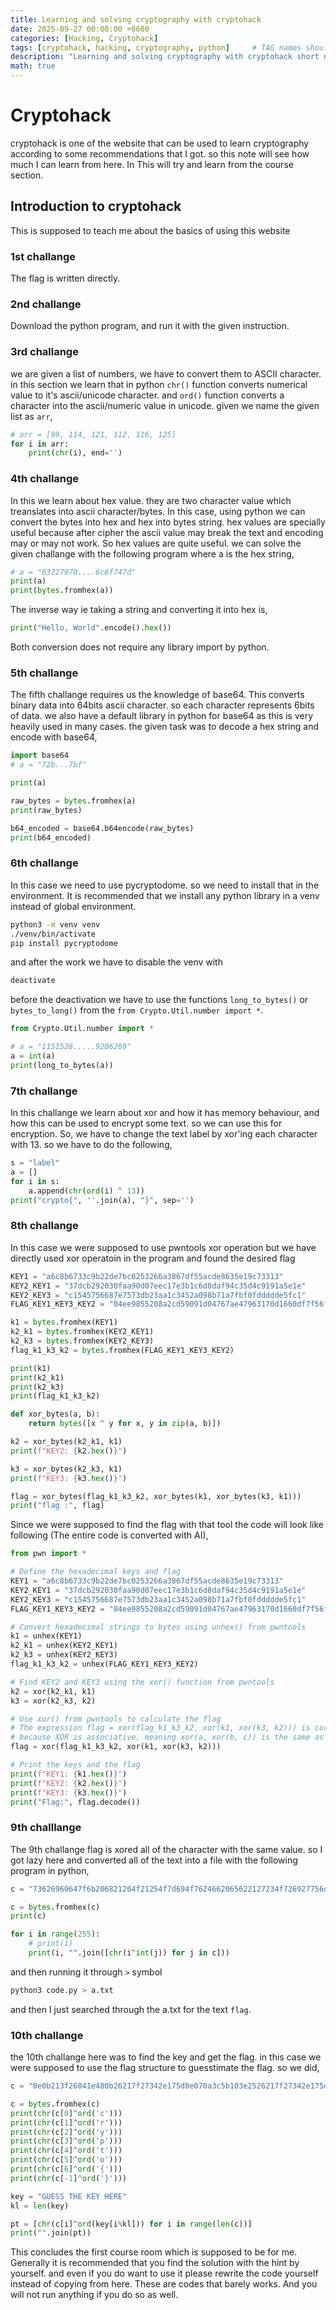 ```yaml
---
title: Learning and solving cryptography with cryptohack
date: 2025-09-27 00:00:00 +0600
categories: [Hacking, Cryptohack]
tags: [cryptohack, hacking, cryptography, python]     # TAG names should always be lowercase
description: "Learning and solving cryptography with cryptohack short note with program and fast explaination"
math: true
---
```

# Cryptohack
cryptohack is one of the website that can be used to learn cryptography according to some recommendations that I got. so this note will see how much I can learn from here. In This will try and learn from the course section.

## Introduction to cryptohack
This is supposed to teach me about the basics of using this website
### 1st challange
The flag is written directly.
### 2nd challange
Download the python program, and run it with the given instruction. 
### 3rd challange
we are given a list of numbers, we have to convert them to ASCII character. in this section we learn that in python `chr()` function converts numerical value to it's ascii/unicode character. and `ord()` function converts a character into the ascii/numeric value in unicode. given we name the given list as `arr`,
```py
# arr = [99, 114, 121, 112, 116, 125]
for i in arr:
    print(chr(i), end='')
```
### 4th challange
In this we learn about hex value. they are two character value which treanslates into ascii character/bytes. In this case, using python we can convert the bytes into hex and hex into bytes string. hex values are specially useful because after cipher the ascii value may break the text and encoding may or may not work. So hex values are quite useful. we can solve the given challange with the following program where a is the hex string,
```py
# a = "63727970....6c6f747d"
print(a)
print(bytes.fromhex(a))
```
The inverse way ie taking a string and converting it into hex is,
```py
print("Hello, World".encode().hex())
```
Both conversion does not require any library import by python.
### 5th challange
The fifth challange requires us the knowledge of base64. This converts binary data into 64bits ascii character. so each character represents 6bits of data. we also have a default library in python for base64 as this is very heavily used in many cases. the given task was to decode a hex string and encode with base64,
```py
import base64
# a = "72b...7bf"

print(a)

raw_bytes = bytes.fromhex(a)
print(raw_bytes)

b64_encoded = base64.b64encode(raw_bytes)
print(b64_encoded)
```
### 6th challange
In this case we need to use pycryptodome. so we need to install that in the environment. It is recommended that we install any python library in a venv instead of global environment.
```bash
python3 -m venv venv
./venv/bin/activate
pip install pycryptodome
```
and after the work we have to disable the venv with 
```bash
deactivate
```
before the deactivation we have to use the functions `long_to_bytes()` or `bytes_to_long()` from the `from Crypto.Util.number import *`.
```py
from Crypto.Util.number import *

# a = "1151528.....9206269"
a = int(a)
print(long_to_bytes(a))
```

### 7th challange
In this challange we learn about xor and how it has memory behaviour, and how this can be used to encrypt some text. so we can use this for encryption. So, we have to change the text label by xor'ing each character with 13. so we have to do the following, 
```py
s = "label"
a = []
for i in s:
    a.append(chr(ord(i) ^ 13))
print("crypto{", ''.join(a), "}", sep='')
```

### 8th challange
In this case we were supposed to use pwntools xor operation but we have directly used xor operatoin in the program and found the desired flag
```py
KEY1 = "a6c8b6733c9b22de7bc0253266a3867df55acde8635e19c73313"
KEY2_KEY1 = "37dcb292030faa90d07eec17e3b1c6d8daf94c35d4c9191a5e1e"
KEY2_KEY3 = "c1545756687e7573db23aa1c3452a098b71a7fbf0fddddde5fc1"
FLAG_KEY1_KEY3_KEY2 = "04ee9855208a2cd59091d04767ae47963170d1660df7f56f5faf"

k1 = bytes.fromhex(KEY1)
k2_k1 = bytes.fromhex(KEY2_KEY1)
k2_k3 = bytes.fromhex(KEY2_KEY3)
flag_k1_k3_k2 = bytes.fromhex(FLAG_KEY1_KEY3_KEY2)

print(k1)
print(k2_k1)
print(k2_k3)
print(flag_k1_k3_k2)

def xor_bytes(a, b):
    return bytes([x ^ y for x, y in zip(a, b)])

k2 = xor_bytes(k2_k1, k1)
print(f"KEY2: {k2.hex()}")

k3 = xor_bytes(k2_k3, k1)
print(f"KEY3: {k3.hex()}")

flag = xor_bytes(flag_k1_k3_k2, xor_bytes(k1, xor_bytes(k3, k1)))
print("flag :", flag)
```
Since we were supposed to find the flag with that tool the code will look like following (The entire code is converted with AI),
```py
from pwn import *

# Define the hexadecimal keys and flag
KEY1 = "a6c8b6733c9b22de7bc0253266a3867df55acde8635e19c73313"
KEY2_KEY1 = "37dcb292030faa90d07eec17e3b1c6d8daf94c35d4c9191a5e1e"
KEY2_KEY3 = "c1545756687e7573db23aa1c3452a098b71a7fbf0fddddde5fc1"
FLAG_KEY1_KEY3_KEY2 = "04ee9855208a2cd59091d04767ae47963170d1660df7f56f5faf"

# Convert hexadecimal strings to bytes using unhex() from pwntools
k1 = unhex(KEY1)
k2_k1 = unhex(KEY2_KEY1)
k2_k3 = unhex(KEY2_KEY3)
flag_k1_k3_k2 = unhex(FLAG_KEY1_KEY3_KEY2)

# Find KEY2 and KEY3 using the xor() function from pwntools
k2 = xor(k2_k1, k1)
k3 = xor(k2_k3, k2)

# Use xor() from pwntools to calculate the flag
# The expression flag = xor(flag_k1_k3_k2, xor(k1, xor(k3, k2))) is correct
# because XOR is associative, meaning xor(a, xor(b, c)) is the same as xor(xor(a, b), c).
flag = xor(flag_k1_k3_k2, xor(k1, xor(k3, k2)))

# Print the keys and the flag
print(f"KEY1: {k1.hex()}")
print(f"KEY2: {k2.hex()}")
print(f"KEY3: {k3.hex()}")
print("Flag:", flag.decode())
```

### 9th challlange
The 9th challange flag is xored all of the character with the same value. so I got lazy here and converted all of the text into a file with the following program in python, 
```py
c = "73626960647f6b206821204f21254f7d694f7624662065622127234f726927756d"

c = bytes.fromhex(c)
print(c)

for i in range(255):
    # print(i)
    print(i, "".join([chr(i^int(j)) for j in c]))
```
and then running it through `>` symbol
```bash
python3 code.py > a.txt
```
and then I just searched through the a.txt for the text `flag`.

### 10th challange
the 10th challange here was to find the key and get the flag. in this case we were supposed to use the flag structure to guesstimate the flag. so we did,
```py
c = "0e0b213f26041e480b26217f27342e175d0e070a3c5b103e2526217f27342e175d0e077e263451150104"

c = bytes.fromhex(c)
print(chr(c[0]^ord('c')))
print(chr(c[1]^ord('r')))
print(chr(c[2]^ord('y')))
print(chr(c[3]^ord('p')))
print(chr(c[4]^ord('t')))
print(chr(c[5]^ord('o')))
print(chr(c[6]^ord('{')))
print(chr(c[-1]^ord('}')))

key = "GUESS THE KEY HERE"
kl = len(key)

pt = [chr(c[i]^ord(key[i%kl])) for i in range(len(c))]
print("".join(pt))
```
This concludes the first course room which is supposed to be for me. Generally it is recommended that you find the solution with the hint by yourself. and even if you do want to use it please rewrite the code yourself instead of copying from here. These are codes that barely works. And you will not run anything if you do so as well.